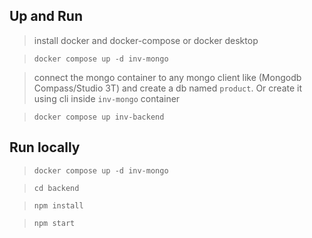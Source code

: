 ## Up and Run

> install docker and docker-compose or docker desktop

> `docker compose up -d inv-mongo`

> connect the mongo container to any mongo client like (Mongodb Compass/Studio 3T) and create a db named `product`. Or create it using cli inside `inv-mongo` container

> `docker compose up inv-backend`

## Run locally

> `docker compose up -d inv-mongo`

> `cd backend`

> `npm install`

> `npm start`